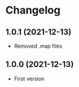 # Changelog

<!-- Template, # for major version, ## for minor and patch

# 1.0.0 (YYYY-MM-DD)
### Added
*
### Changed
*
### Fixed
*
-->

## 1.0.1 (2021-12-13)
* Removed .map files

## 1.0.0 (2021-12-13)
* First version


